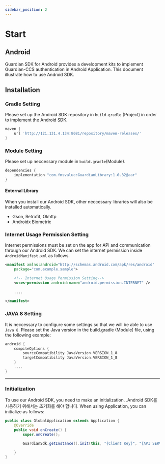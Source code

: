 ```yaml
---
sidebar_position: 2
---
```

# Start

## Android

Guardian SDK for Android provides a development kits to implement Guardian-CCS authentication in Android Application.
This document illustrate how to use Android SDK.

## Installation 

### Gradle Setting
Please set up the Android SDK repository in `build.gradle` (Project) in order to implement the Android SDK.

```gradle
maven { 
    url 'http://121.131.4.134:8081/repository/maven-releases/'
}
```

### Module Setting
Please set up neccessary module in `build.gradle`(Module).
```gradle
dependencies {
    implementation "com.fnsvalue:GuardianLibrary:1.0.32@aar"
}
```

#### External Library
When you install our Android SDK, other neccessary libraries will also be installed automatically.

- Gson, Retrofit, Okhttp
- Androidx Biometric

### Internet Usage Permission Setting
Internet permissions must be set on the app for API and communication through our Android SDK.
We can set the internet permission inside `AndroidManifest.xml` as follows.

```xml
<manifest xmlns:android="http://schemas.android.com/apk/res/android"
    package="com.example.sample">

    <!-- Internet Usage Permission Setting-->
    <uses-permission android:name="android.permission.INTERNET" />
    
    ....
    
</manifest>
```

### JAVA 8 Setting
It is neccessary to configure some settings so that we will be able to use `Java 8`.
Please set the Java version in the build.gradle (Module) file, using the following example:
```gradle
android {
    compileOptions {
        sourceCompatibility JavaVersion.VERSION_1_8
        targetCompatibility JavaVersion.VERSION_1_8
    }
    ....
}
```
---

### Initialization
To use our Android SDK, you need to make an initialization. .Android SDK를 사용하기 위해서는 초기화를 해야 합니다. When using Application, you can initialize as follows:
```java
public class GlobalApplication extends Application {
    @Override
    public void onCreate() {
        super.onCreate();

        GuardianSdk.getInstance().init(this, "{Client Key}", "{API SERVER URL}");
        
    }
}
```

